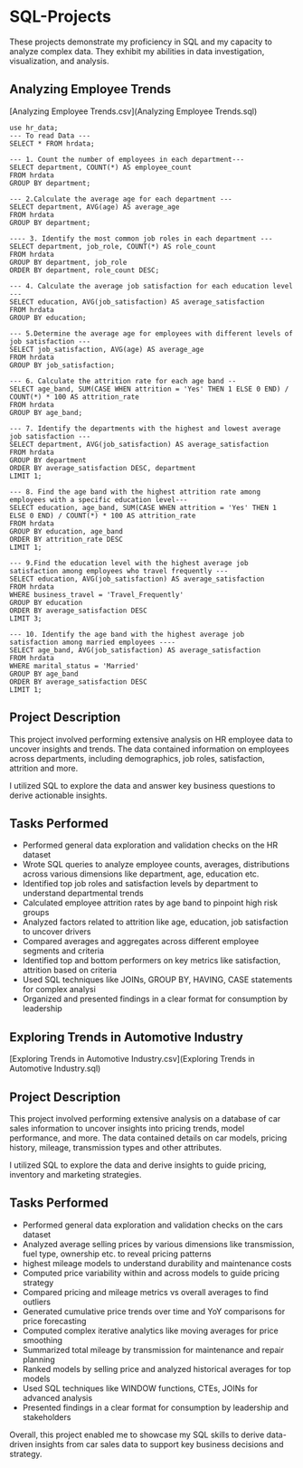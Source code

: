 # SQL-Projects
These projects demonstrate my proficiency in SQL and my capacity to analyze complex data. They exhibit my abilities in data investigation, visualization, and analysis.

## Analyzing Employee Trends
[Analyzing Employee Trends.csv](Analyzing Employee Trends.sql)
```
use hr_data;
--- To read Data ---
SELECT * FROM hrdata;

--- 1. Count the number of employees in each department---
SELECT department, COUNT(*) AS employee_count
FROM hrdata
GROUP BY department;

--- 2.Calculate the average age for each department ---
SELECT department, AVG(age) AS average_age
FROM hrdata
GROUP BY department;

---- 3. Identify the most common job roles in each department ---
SELECT department, job_role, COUNT(*) AS role_count
FROM hrdata
GROUP BY department, job_role
ORDER BY department, role_count DESC;

--- 4. Calculate the average job satisfaction for each education level ---
SELECT education, AVG(job_satisfaction) AS average_satisfaction
FROM hrdata
GROUP BY education;

--- 5.Determine the average age for employees with different levels of job satisfaction ---
SELECT job_satisfaction, AVG(age) AS average_age
FROM hrdata
GROUP BY job_satisfaction;

--- 6. Calculate the attrition rate for each age band --
SELECT age_band, SUM(CASE WHEN attrition = 'Yes' THEN 1 ELSE 0 END) / COUNT(*) * 100 AS attrition_rate
FROM hrdata
GROUP BY age_band;

--- 7. Identify the departments with the highest and lowest average job satisfaction ---
SELECT department, AVG(job_satisfaction) AS average_satisfaction
FROM hrdata
GROUP BY department
ORDER BY average_satisfaction DESC, department
LIMIT 1;

--- 8. Find the age band with the highest attrition rate among employees with a specific education level---
SELECT education, age_band, SUM(CASE WHEN attrition = 'Yes' THEN 1 ELSE 0 END) / COUNT(*) * 100 AS attrition_rate
FROM hrdata
GROUP BY education, age_band
ORDER BY attrition_rate DESC
LIMIT 1;

--- 9.Find the education level with the highest average job satisfaction among employees who travel frequently ---
SELECT education, AVG(job_satisfaction) AS average_satisfaction
FROM hrdata
WHERE business_travel = 'Travel_Frequently'
GROUP BY education
ORDER BY average_satisfaction DESC
LIMIT 3;

--- 10. Identify the age band with the highest average job satisfaction among married employees ----
SELECT age_band, AVG(job_satisfaction) AS average_satisfaction
FROM hrdata
WHERE marital_status = 'Married'
GROUP BY age_band
ORDER BY average_satisfaction DESC
LIMIT 1;
```
## Project Description
This project involved performing extensive analysis on HR employee data to uncover insights and trends. The data contained information on employees across departments, including demographics, job roles, satisfaction, attrition and more.

I utilized SQL to explore the data and answer key business questions to derive actionable insights.

## Tasks Performed
- Performed general data exploration and validation checks on the HR dataset
- Wrote SQL queries to analyze employee counts, averages, distributions across various dimensions like department, age, education etc.
- Identified top job roles and satisfaction levels by department to understand departmental trends
- Calculated employee attrition rates by age band to pinpoint high risk groups
- Analyzed factors related to attrition like age, education, job satisfaction to uncover drivers
- Compared averages and aggregates across different employee segments and criteria
- Identified top and bottom performers on key metrics like satisfaction, attrition based on criteria
- Used SQL techniques like JOINs, GROUP BY, HAVING, CASE statements for complex analysi
- Organized and presented findings in a clear format for consumption by leadership

## Exploring Trends in Automotive Industry
[Exploring Trends in Automotive Industry.csv](Exploring Trends in Automotive Industry.sql)

## Project Description
This project involved performing extensive analysis on a database of car sales information to uncover insights into pricing trends, model performance, and more. The data contained details on car models, pricing history, mileage, transmission types and other attributes.

I utilized SQL to explore the data and derive insights to guide pricing, inventory and marketing strategies.

## Tasks Performed
- Performed general data exploration and validation checks on the cars dataset
- Analyzed average selling prices by various dimensions like transmission, fuel type, ownership etc. to reveal pricing patterns
- highest mileage models to understand durability and maintenance costs
- Computed price variability within and across models to guide pricing strategy
- Compared pricing and mileage metrics vs overall averages to find outliers
- Generated cumulative price trends over time and YoY comparisons for price forecasting
- Computed complex iterative analytics like moving averages for price smoothing
- Summarized total mileage by transmission for maintenance and repair planning
- Ranked models by selling price and analyzed historical averages for top models
- Used SQL techniques like WINDOW functions, CTEs, JOINs for advanced analysis
- Presented findings in a clear format for consumption by leadership and stakeholders

Overall, this project enabled me to showcase my SQL skills to derive data-driven insights from car sales data to support key business decisions and strategy.
